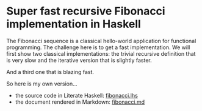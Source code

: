 # Super fast recursive Fibonacci implementation in Haskell

The Fibonacci sequence is a classical hello-world application for functional
programming. The challenge here is to get a fast implementation. We will first
show two classical implementations: the trivial recursive definition that is
very slow and the iterative version that is slightly faster.

And a third one that is blazing fast.

So here is my own version...

- the source code in Literate Haskell: [fibonacci.lhs](fibonacci.lhs)
- the document rendered in Markdown: [fibonacci.md](fibonacci.md)

